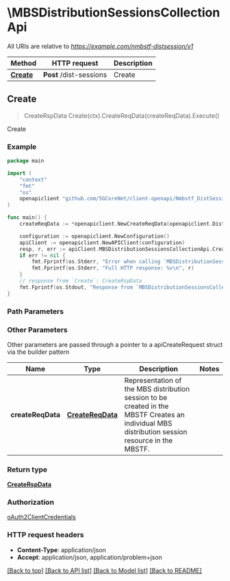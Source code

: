 # \MBSDistributionSessionsCollectionApi

All URIs are relative to *https://example.com/nmbstf-distsession/v1*

Method | HTTP request | Description
------------- | ------------- | -------------
[**Create**](MBSDistributionSessionsCollectionApi.md#Create) | **Post** /dist-sessions | Create



## Create

> CreateRspData Create(ctx).CreateReqData(createReqData).Execute()

Create

### Example

```go
package main

import (
    "context"
    "fmt"
    "os"
    openapiclient "github.com/5GCoreNet/client-openapi/Nmbstf_DistSession"
)

func main() {
    createReqData := *openapiclient.NewCreateReqData(openapiclient.DistSession{Interface{}: new(interface{})}) // CreateReqData | Representation of the MBS distribution session to be created in the MBSTF Creates an individual MBS distribution session resource in the MBSTF. 

    configuration := openapiclient.NewConfiguration()
    apiClient := openapiclient.NewAPIClient(configuration)
    resp, r, err := apiClient.MBSDistributionSessionsCollectionApi.Create(context.Background()).CreateReqData(createReqData).Execute()
    if err != nil {
        fmt.Fprintf(os.Stderr, "Error when calling `MBSDistributionSessionsCollectionApi.Create``: %v\n", err)
        fmt.Fprintf(os.Stderr, "Full HTTP response: %v\n", r)
    }
    // response from `Create`: CreateRspData
    fmt.Fprintf(os.Stdout, "Response from `MBSDistributionSessionsCollectionApi.Create`: %v\n", resp)
}
```

### Path Parameters



### Other Parameters

Other parameters are passed through a pointer to a apiCreateRequest struct via the builder pattern


Name | Type | Description  | Notes
------------- | ------------- | ------------- | -------------
 **createReqData** | [**CreateReqData**](CreateReqData.md) | Representation of the MBS distribution session to be created in the MBSTF Creates an individual MBS distribution session resource in the MBSTF.  | 

### Return type

[**CreateRspData**](CreateRspData.md)

### Authorization

[oAuth2ClientCredentials](../README.md#oAuth2ClientCredentials)

### HTTP request headers

- **Content-Type**: application/json
- **Accept**: application/json, application/problem+json

[[Back to top]](#) [[Back to API list]](../README.md#documentation-for-api-endpoints)
[[Back to Model list]](../README.md#documentation-for-models)
[[Back to README]](../README.md)

